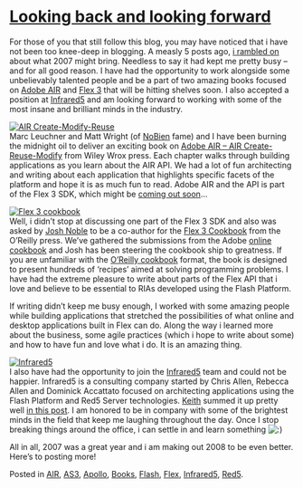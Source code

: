 # [Looking back and looking forward](http://custardbelly.com/blog/2008/02/24/looking-back-and-looking-forward/)

For those of you that still follow this blog, you may have noticed that i have not been too knee-deep in blogging. A measly 5 posts ago, [i rambled on](http://custardbelly.com/blog/?p=58) about what 2007 might bring. Needless to say it had kept me pretty busy – and for all good reason. I have had the opportunity to work alongside some unbelievably talented people and be a part of two amazing books focused on [Adobe AIR](http://labs.adobe.com/technologies/air/) and [Flex 3](http://labs.adobe.com/technologies/flex/) that will be hitting shelves soon. I also accepted a position at [Infrared5](http://www.infrared5.com) and am looking forward to working with some of the most insane and brilliant minds in the industry.

[![AIR Create-Modify-Reuse](http://www.custardbelly.com/blog/images/air_cmr.jpg)](http://www.amazon.com/Adobe-AIR-Create-Modify-Reuse/dp/0470182075/ref=pd_bbs_sr_8?ie=UTF8&s=books&qid=1203806020&sr=8-8)  
Marc Leuchner and Matt Wright (of [NoBien](http://blog.nobien.net/) fame) and I have been burning the midnight oil to deliver an exciting book on [Adobe AIR – AIR Create-Reuse-Modify](http://www.amazon.com/Adobe-AIR-Create-Modify-Reuse/dp/0470182075/ref=pd_bbs_sr_8?ie=UTF8&s=books&qid=1203806020&sr=8-8) from Wiley Wrox press. Each chapter walks through building applications as you learn about the AIR API. We had a lot of fun architecting and writing about each application that highlights specific facets of the platform and hope it is as much fun to read. Adobe AIR and the API is part of the Flex 3 SDK, which might be [coming out soon](http://www.onflex.org/ted/2008/02/flex-30-and-air-10-are-days-away.php)…

[![Flex 3 cookbook](http://www.custardbelly.com/blog/images/cookbook.jpg)](http://www.amazon.com/Flex-3-Cookbook-Joshua-Noble/dp/0596529856/ref=pd_bbs_sr_1?ie=UTF8&s=books&qid=1203806666&sr=8-1)  
Well, i didn’t stop at discussing one part of the Flex 3 SDK and also was asked by [Josh Noble](http://thefactoryfactory.com/wordpress/) to be a co-author for the [Flex 3 Cookbook](http://www.amazon.com/Flex-3-Cookbook-Joshua-Noble/dp/0596529856/ref=pd_bbs_sr_1?ie=UTF8&s=books&qid=1203806666&sr=8-1) from the O’Reilly press. We’ve gathered the submissions from the Adobe [online cookbook](http://www.adobe.com/cfusion/communityengine/index.cfm?event=homepage&productId=2) and Josh has been steering the cookbook ship to greatness. If you are unfamiliar with the [O’Reilly cookbook](http://www.oreilly.com/store/series/cookbooks.csp) format, the book is designed to present hundreds of ‘recipes’ aimed at solving programming problems. I have had the extreme pleasure to write about parts of the Flex API that i love and believe to be essential to RIAs developed using the Flash Platform.

If writing didn’t keep me busy enough, I worked with some amazing people while building applications that stretched the possibilities of what online and desktop applications built in Flex can do. Along the way i learned more about the business, some agile practices (which i hope to write about some) and how to have fun and love what i do. It is an amazing thing.

[![Infrared5](http://www.custardbelly.com/blog/images/infrared5.gif)](http://infrared5.com)  
I also have had the opportunity to join the [Infrared5](http://www.infrared5.com) team and could not be happier. Infrared5 is a consulting company started by Chris Allen, Rebecca Allen and Dominick Accattato focused on architecting applications using the Flash Platform and Red5 Server technologies. [Keith](http://bit-101.com/blog) summed it up pretty well [in this post](http://www.bit-101.com/blog/?p=1163#comments). I am honored to be in company with some of the brightest minds in the field that keep me laughing throughout the day. Once I stop breaking things around the office, i can settle in and learn something ![:)](http://custardbelly.com/blog/wp-includes/images/smilies/icon_smile.gif)

All in all, 2007 was a great year and i am making out 2008 to be even better. Here’s to posting more!

Posted in [AIR](http://custardbelly.com/blog/category/air/), [AS3](http://custardbelly.com/blog/category/as3/), [Apollo](http://custardbelly.com/blog/category/apollo/), [Books](http://custardbelly.com/blog/category/books/), [Flash](http://custardbelly.com/blog/category/flash/), [Flex](http://custardbelly.com/blog/category/flex/), [Infrared5](http://custardbelly.com/blog/category/infrared5/), [Red5](http://custardbelly.com/blog/category/red5/).
